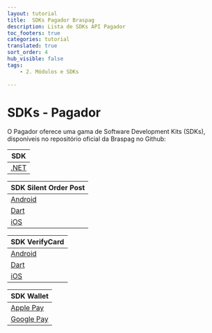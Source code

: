 ```yaml
---
layout: tutorial
title:  SDKs Pagador Braspag
description: Lista de SDKs API Pagador
toc_footers: true
categories: tutorial
translated: true
sort_order: 4
hub_visible: false
tags:
    - 2. Módulos e SDKs
    
---
```


# SDKs - Pagador

O Pagador oferece uma gama de Software Development Kits (SDKs), disponíveis no repositório oficial da Braspag no Github:

|SDK                                                                     |
|------------------------------------------------------------------------|
|[.NET](https://github.com/Braspag/BraspagApiDotNetSdk)              |

|SDK Silent Order Post                                                    |
|------------------------------------------------------------------------|
|[Android](https://github.com/Braspag/silent-order-post-android)     |
|[Dart](https://github.com/Braspag/braspag_silent_order_post_dart)   |
|[iOS](https://github.com/Braspag/silent_order_post_ios)             |

|SDK VerifyCard                                                          |
|------------------------------------------------------------------------|
|[Android](https://github.com/Braspag/verify-card-android)           |
|[Dart](https://github.com/Braspag/braspag_verify_card_dart)         |
|[iOS](https://github.com/Braspag/verify-card-ios)                   |

|SDK Wallet                                                              |
|------------------------------------------------------------------------|
|[Apple Pay](https://github.com/Braspag/braspag-apple-pay)           |
|[Google Pay](https://github.com/Braspag/braspag-google-pay)         |
